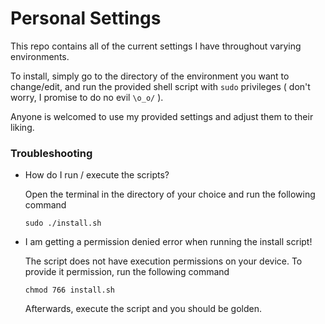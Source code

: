 # Personal Settings

This repo contains all of the current settings I have throughout varying environments.

To install, simply go to the directory of the environment you want to change/edit, and run
the provided shell script with `sudo` privileges ( don't worry, I promise to do no evil `\o_o/` ).

Anyone is welcomed to use my provided settings and adjust them to their liking.

### Troubleshooting

- How do I run / execute the scripts?

  Open the terminal in the directory of your choice and run the following command

  ```
  sudo ./install.sh
  ```

* I am getting a permission denied error when running the install script!

  The script does not have execution permissions on your device. To provide it permission, run the following command

  ```
  chmod 766 install.sh
  ```

  Afterwards, execute the script and you should be golden.

